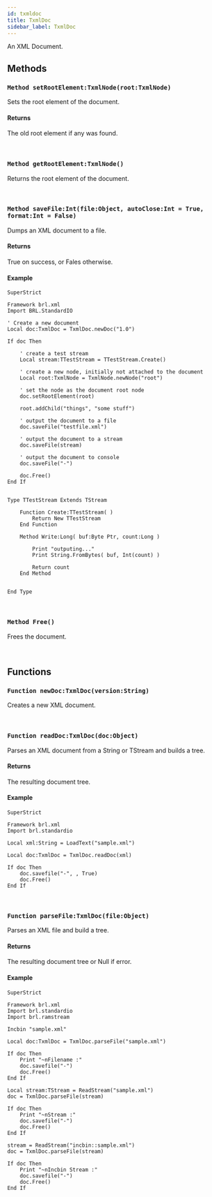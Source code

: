 ```yaml
---
id: txmldoc
title: TxmlDoc
sidebar_label: TxmlDoc
---
```


An XML Document.


## Methods

### `Method setRootElement:TxmlNode(root:TxmlNode)`

Sets the root element of the document.

#### Returns
The old root element if any was found.


<br/>

### `Method getRootElement:TxmlNode()`

Returns the root element of the document.

<br/>

### `Method saveFile:Int(file:Object, autoClose:Int = True, format:Int = False)`

Dumps an XML document to a file.

#### Returns
True on success, or Fales otherwise.


#### Example
```blitzmax
SuperStrict

Framework brl.xml
Import BRL.StandardIO

' Create a new document
Local doc:TxmlDoc = TxmlDoc.newDoc("1.0")

If doc Then

	' create a test stream
	Local stream:TTestStream = TTestStream.Create()

	' create a new node, initially not attached to the document
	Local root:TxmlNode = TxmlNode.newNode("root")
	
	' set the node as the document root node
	doc.setRootElement(root)
 
	root.addChild("things", "some stuff")

	' output the document to a file
	doc.saveFile("testfile.xml")
	
	' output the document to a stream
	doc.saveFile(stream)
	
	' output the document to console
	doc.saveFile("-")
	
	doc.Free()
End If


Type TTestStream Extends TStream

	Function Create:TTestStream( )
		Return New TTestStream
	End Function

	Method Write:Long( buf:Byte Ptr, count:Long )
		
		Print "outputing..."
		Print String.FromBytes( buf, Int(count) )
		
		Return count
	End Method

	
End Type
```
<br/>

### `Method Free()`

Frees the document.

<br/>

## Functions

### `Function newDoc:TxmlDoc(version:String)`

Creates a new XML document.

<br/>

### `Function readDoc:TxmlDoc(doc:Object)`

Parses an XML document from a String or TStream and builds a tree.

#### Returns
The resulting document tree.


#### Example
```blitzmax
SuperStrict

Framework brl.xml
Import brl.standardio

Local xml:String = LoadText("sample.xml")

Local doc:TxmlDoc = TxmlDoc.readDoc(xml)

If doc Then
	doc.savefile("-", , True)
	doc.Free()
End If
```
<br/>

### `Function parseFile:TxmlDoc(file:Object)`

Parses an XML file and build a tree.

#### Returns
The resulting document tree or Null if error.


#### Example
```blitzmax
SuperStrict

Framework brl.xml
Import brl.standardio
Import brl.ramstream

Incbin "sample.xml"

Local doc:TxmlDoc = TxmlDoc.parseFile("sample.xml")

If doc Then
	Print "~nFilename :"
	doc.savefile("-")
	doc.Free()
End If

Local stream:TStream = ReadStream("sample.xml")
doc = TxmlDoc.parseFile(stream)

If doc Then
	Print "~nStream :"
	doc.savefile("-")
	doc.Free()
End If

stream = ReadStream("incbin::sample.xml")
doc = TxmlDoc.parseFile(stream)

If doc Then
	Print "~nIncbin Stream :"
	doc.savefile("-")
	doc.Free()
End If
```
<br/>

